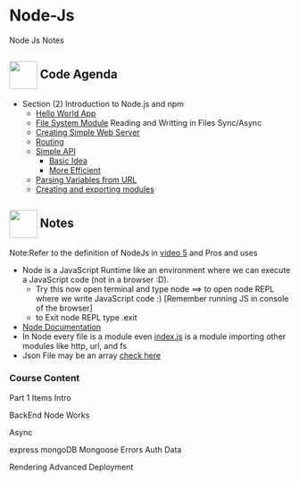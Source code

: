 # Node-Js
Node Js Notes



## <img align= center width=50px src="https://w7.pngwing.com/pngs/825/310/png-transparent-multicolored-streaming-template-computer-programming-web-development-computer-icons-source-code-computer-software-coding-text-computer-logo.png"> Code Agenda
- Section (2) Introduction to Node.js and npm
  - <a href="https://github.com/BasmaElhoseny01/Node-Js/blob/main/Section%202/0.Basics/index.js#L3">Hello World App</a>
  - <a href="https://github.com/BasmaElhoseny01/Node-Js/blob/7fc8d32baadb473ed42cee52a41c5c26cebb6f5d/Section%202/0.Basics/index.js#L7">File System Module</a> Reading and Writting in Files Sync/Async
  - <a href="https://github.com/BasmaElhoseny01/Node-Js/blob/main/Section%202/1.SimpleWebServer/index.js">Creating Simple Web Server</a>
  - <a href="https://github.com/BasmaElhoseny01/Node-Js/blob/main/Section%202/2.Routing/index.js">Routing</a>
  - <a href="https://github.com/BasmaElhoseny01/Node-Js/tree/main/Section%202/3.SimpleAPI">Simple API</a>
    - <a href="https://github.com/BasmaElhoseny01/Node-Js/blob/main/Section%202/3.SimpleAPI/0.Basic/index.js">Basic Idea</a>
    - <a href="https://github.com/BasmaElhoseny01/Node-Js/blob/main/Section%202/3.SimpleAPI/1.More%20Efficient/index.js">More Efficient</a>
  - <a href="">Parsing Variables from URL</a>
  - <a href="">Creating and exporting modules</a>


## <img align= center width=50px src="https://cdn-icons-png.flaticon.com/512/1043/1043717.png"> Notes
Note:Refer to the definition of NodeJs in <a href="https://www.udemy.com/course/nodejs-express-mongodb-bootcamp/learn/lecture/15080910#overview">video 5</a> and Pros and uses 
- Node is a JavaScript Runtime like an environment where we can execute a JavaScript code (not in a browser :D).
    - Try this now open terminal and type node ==> to open node REPL where we write JavaScript code :) [Remember running JS in console of the browser]
    - to Exit node REPL type .exit
- <a href="https://nodejs.org/dist/latest-v18.x/docs/api/">Node Documentation</a>
- In Node every file is a module even <a href="">index.js</a> is a module importing other modules like http, url, and fs
- Json File may be an array <a href="https://github.com/BasmaElhoseny01/Node-Js/blob/5bd44c97a55ee2536b3724d96f0d0d0c096a872e/Section%202/3.SimpleAPI/0.Basic/data.json#L1">check here</a>

### Course Content
Part 1 Items
Intro

BackEnd
Node Works

Async

express
mongoDB
Mongoose
Errors
Auth
Data

Rendering
Advanced
Deployment
